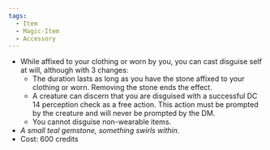 ```yaml
---
tags:
  - Item
  - Magic-Item
  - Accessory
---
```

- While affixed to your clothing or worn by you, you can cast disguise self at will, although with 3 changes:
	- The duration lasts as long as you have the stone affixed to your clothing or worn. Removing the stone ends the effect.
	- A creature can discern that you are disguised with a successful DC 14 perception check as a free action. This action must be prompted by the creature and will never be prompted by the DM.
	- You cannot disguise non-wearable items.
- *A small teal gemstone, something swirls within.*
- Cost: 600 credits